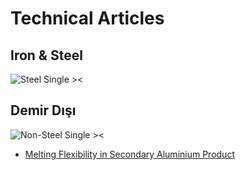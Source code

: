 # Technical Articles

## Iron & Steel

![Steel Single ><](/metkim/images/singles/steel.jpg)

## Demir Dışı

![Non-Steel Single ><](/metkim/images/singles/non-steel.jpg)

- [Melting Flexibility in Secondary Aluminium Product](/metkim/pubs/articles/non-steel/en/1_alu.pdf)

